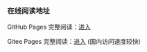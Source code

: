 ### 在线阅读地址

GitHub Pages 完整阅读：[进入](https://xrrrrrrrr.github.io/JavaLearning/)

Gitee Pages 完整阅读：[进入](http://hollischuang.gitee.io/tobetopjavaer) (国内访问速度较快)
